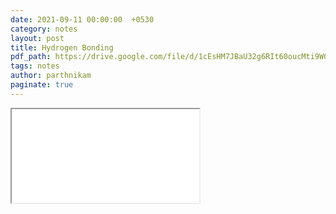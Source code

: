 ```yaml
---
date: 2021-09-11 00:00:00  +0530
category: notes
layout: post
title: Hydrogen Bonding
pdf_path: https://drive.google.com/file/d/1cEsHM7JBaU32g6RIt60oucMti9WGnwkH/preview?usp=sharing
tags: notes
author: parthnikam
paginate: true
---
```


<iframe class="embed-pdf" src="{{ page.pdf_path }}#toolbar=0" seamless="seamless" scrolling="no" style="overflow:hidden"></iframe>
